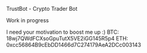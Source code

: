 TrustBot - Crypto Trader Bot

Work in progress

I need your motivation to boost me up :)
BTC: 18wj7QWdFCXsoGpuTutX5VE2iGG145R5p4
ETH: 0xcc56864B9cEbDD1466d7C274179AeA2DCc003143

